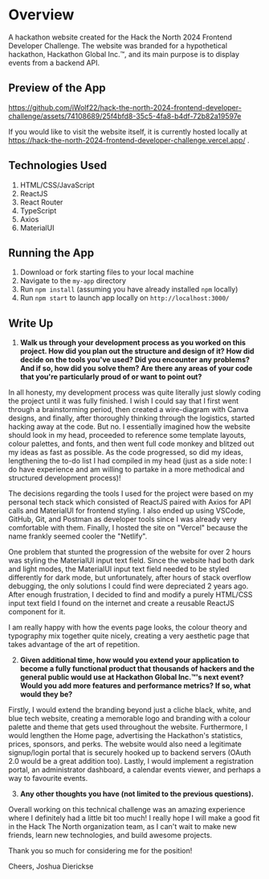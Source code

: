 # Overview

A hackathon website created for the Hack the North 2024 Frontend Developer Challenge. The website was branded for a hypothetical hackathon, Hackathon Global Inc.™, and its main purpose is to display events from a backend API.

## Preview of the App

https://github.com/iWolf22/hack-the-north-2024-frontend-developer-challenge/assets/74108689/25f4bfd8-35c5-4fa8-b4df-72b82a19597e

If you would like to visit the website itself, it is currently hosted locally at https://hack-the-north-2024-frontend-developer-challenge.vercel.app/ .

## Technologies Used

1. HTML/CSS/JavaScript
2. ReactJS
3. React Router
4. TypeScript
5. Axios
6. MaterialUI

## Running the App

1. Download or fork starting files to your local machine
2. Navigate to the ```my-app``` directory
3. Run ```npm install``` (assuming you have already installed ```npm``` locally)
4. Run ```npm start``` to launch app locally on ```http://localhost:3000/```

## Write Up

1. **Walk us through your development process as you worked on this project. How did you plan out the structure and design of it? How did decide on the tools you've used? Did you encounter any problems? And if so, how did you solve them? Are there any areas of your code that you're particularly proud of or want to point out?**

In all honesty, my development process was quite literally just slowly coding the project until it was fully finished. I wish I could say that I first went through a brainstorming period, then created a wire-diagram with Canva designs, and finally, after thoroughly thinking through the logistics, started hacking away at the code. But no. I essentially imagined how the website should look in my head, proceeded to reference some template layouts, colour palettes, and fonts, and then went full code monkey and blitzed out my ideas as fast as possible. As the code progressed, so did my ideas, lengthening the to-do list I had compiled in my head (just as a side note: I do have experience and am willing to partake in a more methodical and structured development process)!

The decisions regarding the tools I used for the project were based on my personal tech stack which consisted of ReactJS paired with Axios for API calls and MaterialUI for frontend styling. I also ended up using VSCode, GitHub, Git, and Postman as developer tools since I was already very comfortable with them. Finally, I hosted the site on "Vercel" because the name frankly seemed cooler the "Netlify".

One problem that stunted the progression of the website for over 2 hours was styling the MaterialUI input text field. Since the website had both dark and light modes, the MaterialUI input text field needed to be styled differently for dark mode, but unfortunately, after hours of stack overflow debugging, the only solutions I could find were depreciated 2 years ago. After enough frustration, I decided to find and modify a purely HTML/CSS input text field I found on the internet and create a reusable ReactJS component for it.

I am really happy with how the events page looks, the colour theory and typography mix together quite nicely, creating a very aesthetic page that takes advantage of the art of repetition.

2. **Given additional time, how would you extend your application to become a fully functional product that thousands of hackers and the general public would use at Hackathon Global Inc.™'s next event? Would you add more features and performance metrics? If so, what would they be?**

Firstly, I would extend the branding beyond just a cliche black, white, and blue tech website, creating a memorable logo and branding with a colour palette and theme that gets used throughout the website. Furthermore, I would lengthen the Home page, advertising the Hackathon's statistics, prices, sponsors, and perks. The website would also need a legitimate signup/login portal that is securely hooked up to backend servers (OAuth 2.0 would be a great addition too). Lastly, I would implement a registration portal, an administrator dashboard, a calendar events viewer, and perhaps a way to favourite events.

3. **Any other thoughts you have (not limited to the previous questions).**

Overall working on this technical challenge was an amazing experience where I definitely had a little bit too much! I really hope I will make a good fit in the Hack The North organization team, as I can't wait to make new friends, learn new technologies, and build awesome projects.

Thank you so much for considering me for the position!

Cheers,
Joshua Dierickse
